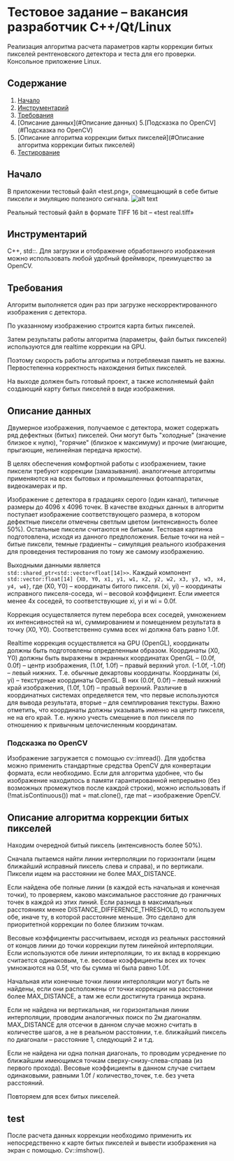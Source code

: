 # Тестовое задание – вакансия разработчик C++/Qt/Linux

Реализация алгоритма расчета параметров карты коррекции битых пикселей рентгеновского детектора и теста для его проверки. Консольное приложение Linux.


## Содержание
1. [Начало](#Начало)
2. [Инструментарий](#Инструментарий)
3. [Требования](#Требования)
4. [Описание данных](#Описание данных)
5.[Подсказка по OpenCV](#Подсказка по OpenCV)
6. [Описание алгоритма коррекции битых пикселей](#Описание алгоритма коррекции битых пикселей)
7. [Тестирование](#Тестирование)

## Начало
В приложении тестовый файл «test.png», совмещающий в себе битые пиксели и эмуляцию полезного сигнала.
![alt text][logo]

[logo]:https://imgur.com/qX02KdD "View in the Editor"
Реальный тестовый файл в формате TIFF 16 bit – «test real.tiff»

## Инструментарий
C++, std::. Для загрузки и отображение обработанного изображения можно использовать любой удобный фреймворк, преимущество за OpenCV.

## Требования

Алгоритм выполняется один раз при загрузке нескорректированного изображения с детектора.

По указанному изображению строится карта битых пикселей.

Затем результаты работы алгоритма (параметры, файл бытых пикселей) используются для realtime коррекции на GPU. 

Поэтому скорость работы алгоритма и потребляемая память не важны. Первостепенна корректность нахождения битых пикселей.

На выходе должен быть готовый проект, а также исполняемый файл создающий карту битых пикселей в виде изображения.


## Описание данных

Двумерное изображения, получаемое с детектора, может содержать ряд дефектных (битых) пикселей. Они могут быть "холодные" (значение близкое к нулю), "горячие" (близкое к максимуму) и прочие (мигающие, прыгающие, нелинейная передача яркости).

В целях обеспечения комфортной работы с изображением, такие пиксели требуют коррекции (замазывания). аналогичные алгоритмы применяются на всех бытовых и промышленных фотоаппаратах, видеокамерах и пр.

Изображение с детектора в градациях серого (один канал), типичные размеры до 4096 х 4096 точек. В качестве входных данных в алгоритм поступает изображение соответствующего размера, в котором дефектные пиксели отмечены светлым цветом (интенсивность более 50%). Остальные пиксели считаются не битыми. Тестовая картинка подготовлена, исходя из данного предположения. Белые точки на ней – битые пиксели, темные градиенты – симуляция реального изображения для проведения тестирования по тому же самому изображению.

Выходными данными является ``` std::shared_ptr<std::vector<float[14]>>```. Каждый компонент ``` std::vector:float[14] {X0, Y0, x1, y1, w1, x2, y2, w2, x3, y3, w3, x4, y4, w4}```,
где (X0, Y0) – координаты битого пикселя. (xi, yi) – координаты исправного пикселя-соседа, wi – весовой коэффициент. Если имеется менее 4х соседей, то соответствующие xi, yi и wi = 0.0f.

Коррекция осуществляется путем перебора всех соседей, умножением их интенсивностей на wi, суммированием и помещением результата в точку (X0, Y0). Соответственно сумма всех wi должна бать равно 1.0f.

Realtime коррекция осуществляется на GPU (OpenGL), координаты должны быть подготовлены определенным образом. Координаты (X0, Y0) должны быть выражены в экранных координатах OpenGL – (0.0f, 0.0f) – центр изображения, (1.0f, 1.0f) – правый верхний угол. (-1.0f, -1.0f) – левый нижних. Т.е. обычные декартовы координаты. Координаты (xi, yi) – текстурные координаты OpenGL. В них (0.0f, 0.0f) – левый нижний край изображения, (1.0f, 1.0f) – правый верхний. Различие в координатных системах определяется тем, что первые используются для вывода результата, вторые – для семплирования текстуры. Важно отметить, что координаты должны указывать именно на центр пикселя, не на его край. Т.е. нужно учесть смещение в пол пикселя по отношению к привычным целочисленным координатам.

### Подсказка по OpenCV

Изображение загружается с помощью cv::imread(). Для удобства можно применить стандартные средства OpenCV для конвертации формата, если необходимо. Если для алгоритма удобнее, что бы изображение находилось в памяти гарантированной непрерывно (без возможных промежутков после каждой строки), можно использовать if (!mat.isContinuous()) mat = mat.clone(), где mat – изображение OpenCV.


## Описание алгоритма коррекции битых пикселей
Находим очередной битый пиксель (интенсивность более 50%).

Сначала пытаемся найти линии интерполяции по горизонтали (ищем ближайший исправный пиксель слева и справа), и по вертикали. Пиксели ищем на расстоянии не более MAX_DISTANCE.

Если найдена обе полные линии (в каждой есть начальная и конечная точки), то проверяем, каково максимальное расстояние до граничных точек в каждой из этих линий. Если разница в максимальных расстояниях менее DISTANCE_DIFFERENCE_THRESHOLD, то используем обе, иначе ту, в которой расстояние меньше. Это сделано для приоритетной коррекции по более близким точкам.

Весовые коэффициенты рассчитываем, исходя из реальных расстояний от концов линии до точки коррекции путем линейной интерполяции. Если используются обе линии интерполяции, то их вклад в коррекцию считается одинаковым, т.е. весовые коэффициенты всех их точек умножаются на 0.5f, что бы сумма wi была равно 1.0f.

Начальная или конечные точки линии интерполяции могут быть не найдены, если они расположены от точки коррекции на расстоянии более MAX_DISTANCE, а там же если достигнута граница экрана.

Если не найдена ни вертикальная, ни горизонтальная линии интерполяции, проводим аналогичных поиск по 2м диагоналям. MAX_DISTANCE для отсечки в данном случае можно считать в количестве шагов, а не в реальном расстоянии, т.е. ближайший пиксель по диагонали – расстояние 1, следующий 2 и т.д.

Если не найдена ни одна полная диагональ, то проводим усреднение по ближайшим имеющимся точкам сверху-снизу-слева-справа (из первого прохода). Весовые коэффициенты в данном случае считаем одинаковыми, равными 1.0f / количество_точек, т.е. без учета расстояний.

Повторяем для всех битых пикселей.


## test

После расчета данных коррекции необходимо применить их непосредственно к карте битых пикселей и вывести изображения на экран с помощью. Cv::imshow().

